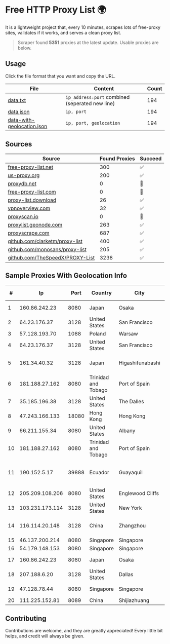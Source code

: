 
# Free HTTP Proxy List 🌍

It is a lightweight project that, every 10 minutes, scrapes lots of free-proxy sites, validates if it works, and serves a clean proxy list.


> Scraper found **5351** proxies at the latest update. Usable proxies are below.

## Usage

Click the file format that you want and copy the URL.


|File|Content|Count|
|----|-------|-----|
|[data.txt](https://raw.githubusercontent.com/themiralay/Proxy-List-World/master/data.txt)|`ip_address:port` combined (seperated new line)|194|
|[data.json](https://raw.githubusercontent.com/themiralay/Proxy-List-World/master/data.json)|`ip, port`|194|
|[data-with-geolocation.json](https://raw.githubusercontent.com/themiralay/Proxy-List-World/master/data-with-geolocation.json)|`ip, port, geolocation`|194|

## Sources

|Source|Found Proxies|Succeed|
|------|-------------|-------|
|[free-proxy-list.net](https://free-proxy-list.net)|300|✅|
|[us-proxy.org](https://www.us-proxy.org)|200|✅|
|[proxydb.net](http://proxydb.net)|0|🚫|
|[free-proxy-list.com](https://free-proxy-list.com/?page=&port=&type%5B%5D=http&type%5B%5D=https&up_time=0&search=Search)|0|🚫|
|[proxy-list.download](https://www.proxy-list.download/HTTP)|26|✅|
|[vpnoverview.com](https://vpnoverview.com/privacy/anonymous-browsing/free-proxy-servers)|32|✅|
|[proxyscan.io](https://www.proxyscan.io)|0|🚫|
|[proxylist.geonode.com](https://proxylist.geonode.com/api/proxy-list?limit=300&page=1&sort_by=lastChecked&sort_type=desc&protocols=http,https)|263|✅|
|[proxyscrape.com](https://api.proxyscrape.com/v2/?request=displayproxies&protocol=http&timeout=10000&country=all&ssl=all&anonymity=all)|687|✅|
|[github.com/clarketm/proxy-list](https://raw.githubusercontent.com/clarketm/proxy-list/master/proxy-list-raw.txt)|400|✅|
|[github.com/monosans/proxy-list](https://raw.githubusercontent.com/monosans/proxy-list/main/proxies/http.txt)|205|✅|
|[github.com/TheSpeedX/PROXY-List](https://raw.githubusercontent.com/TheSpeedX/PROXY-List/master/http.txt)|3238|✅|


## Sample Proxies With Geolocation Info

|#|Ip|Port|Country|City|Internet Service Provider|
|-|--|----|-------|----|-------------------------|
|1|160.86.242.23|8080|Japan|Osaka|Sony Network Communications Inc|
|2|64.23.176.37|3128|United States|San Francisco|DigitalOcean, LLC|
|3|57.128.193.70|1088|Poland|Warsaw|OVH SAS|
|4|64.23.176.37|3128|United States|San Francisco|DigitalOcean, LLC|
|5|161.34.40.32|3128|Japan|Higashifunabashi|NTT PC Communications, Inc.|
|6|181.188.27.162|8080|Trinidad and Tobago|Port of Spain|Columbus Communications Trinidad Limited.|
|7|35.185.196.38|3128|United States|The Dalles|Google LLC|
|8|47.243.166.133|18080|Hong Kong|Hong Kong|Alibaba (US) Technology Co., Ltd.|
|9|66.211.155.34|8080|United States|Albany|FirstLight Fiber|
|10|181.188.27.162|8080|Trinidad and Tobago|Port of Spain|Columbus Communications Trinidad Limited.|
|11|190.152.5.17|39888|Ecuador|Guayaquil|Corporacion Nacional De Telecomunicaciones - CNT EP|
|12|205.209.108.206|8080|United States|Englewood Cliffs|Interserver, Inc|
|13|103.231.173.114|3128|United States|New York|Netsec Limited|
|14|116.114.20.148|3128|China|Zhangzhou|CNC Group CHINA169 Neimeng Province Network|
|15|46.137.200.214|8080|Singapore|Singapore|Amazon.com, Inc.|
|16|54.179.148.153|8080|Singapore|Singapore|Amazon.com, Inc.|
|17|160.86.242.23|8080|Japan|Osaka|Sony Network Communications Inc|
|18|207.188.6.20|3128|United States|Dallas|Latitude.sh|
|19|47.128.78.44|8080|Singapore|Singapore|Amazon Technologies Inc|
|20|111.225.152.81|8089|China|Shijiazhuang|China Telecom|



## Contributing

Contributions are welcome, and they are greatly appreciated! Every
little bit helps, and credit will always be given.

